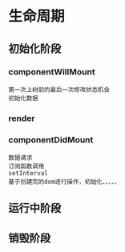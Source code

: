 # 生命周期
## 初始化阶段
### componentWillMount
    第一次上树前的最后一次修改状态机会  
    初始化数据
### render
### componentDidMount
    数据请求  
    订阅函数调用
    setInterval
    基于创建完的dom进行操作，初始化、、、、、
## 运行中阶段
## 销毁阶段
